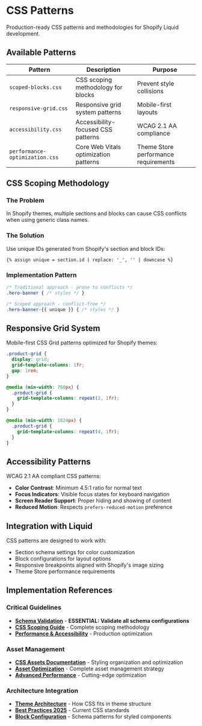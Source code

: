 # CSS Patterns

Production-ready CSS patterns and methodologies for Shopify Liquid development.

## Available Patterns

| Pattern | Description | Purpose |
|---------|-------------|---------|
| `scoped-blocks.css` | CSS scoping methodology for blocks | Prevent style collisions |
| `responsive-grid.css` | Responsive grid system patterns | Mobile-first layouts |
| `accessibility.css` | Accessibility-focused CSS patterns | WCAG 2.1 AA compliance |
| `performance-optimization.css` | Core Web Vitals optimization patterns | Theme Store performance requirements |

## CSS Scoping Methodology

### The Problem
In Shopify themes, multiple sections and blocks can cause CSS conflicts when using generic class names.

### The Solution
Use unique IDs generated from Shopify's section and block IDs:

```liquid
{% assign unique = section.id | replace: '_', '' | downcase %}
```

### Implementation Pattern

```css
/* Traditional approach - prone to conflicts */
.hero-banner { /* styles */ }

/* Scoped approach - conflict-free */
.hero-banner-{{ unique }} { /* styles */ }
```

## Responsive Grid System

Mobile-first CSS Grid patterns optimized for Shopify themes:

```css
.product-grid {
  display: grid;
  grid-template-columns: 1fr;
  gap: 1rem;
}

@media (min-width: 768px) {
  .product-grid {
    grid-template-columns: repeat(2, 1fr);
  }
}

@media (min-width: 1024px) {
  .product-grid {
    grid-template-columns: repeat(4, 1fr);
  }
}
```

## Accessibility Patterns

WCAG 2.1 AA compliant CSS patterns:

- **Color Contrast**: Minimum 4.5:1 ratio for normal text
- **Focus Indicators**: Visible focus states for keyboard navigation
- **Screen Reader Support**: Proper hiding and showing of content
- **Reduced Motion**: Respects `prefers-reduced-motion` preference

## Integration with Liquid

CSS patterns are designed to work with:
- Section schema settings for color customization
- Block configurations for layout options
- Responsive breakpoints aligned with Shopify's image sizing
- Theme Store performance requirements

## Implementation References

### Critical Guidelines
- **[Schema Validation](../../schema-validation/schema-guidelines.md)** - **ESSENTIAL: Validate all schema configurations**
- **[CSS Scoping Guide](../../04-blocks-and-css-scoping.md)** - Complete scoping methodology
- **[Performance & Accessibility](../../05-performance-and-accessibility.md)** - Production optimization

### Asset Management
- **[CSS Assets Documentation](../../docs/assets/css-assets.md)** - Styling organization and optimization
- **[Asset Optimization](../../docs/assets/)** - Complete asset management strategy
- **[Advanced Performance](../../docs/advanced-features/advanced-performance.md)** - Cutting-edge optimization

### Architecture Integration
- **[Theme Architecture](../../docs/architecture/theme-overview.md)** - How CSS fits in theme structure
- **[Best Practices 2025](../../docs/architecture/best-practices-2025.md)** - Current CSS standards
- **[Block Configuration](../../docs/config/blocks-config.md)** - Schema patterns for styled components